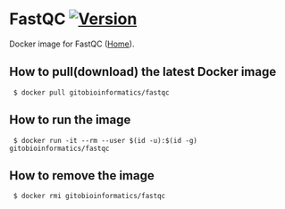 # FastQC [![Version](https://img.shields.io/badge/Version-0.11.7-blue.svg)]()

Docker image for FastQC ([Home][homepage]).

## How to pull(download) the latest Docker image
```
 $ docker pull gitobioinformatics/fastqc
```

## How to run the image
```
 $ docker run -it --rm --user $(id -u):$(id -g) gitobioinformatics/fastqc
```

## How to remove the image
```
 $ docker rmi gitobioinformatics/fastqc
```

[hub]: https://hub.docker.com/r/gitobioinformatics/fastqc
[quay]: https://quay.io/repository/gitobioinformatics/fastqc
[homepage]: http://www.bioinformatics.babraham.ac.uk/projects/fastqc

